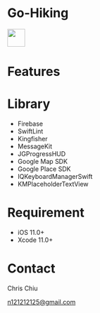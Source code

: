 # Go-Hiking
<a href="https://apps.apple.com/app/id1501021100"><img src="https://i.imgur.com/eRntvcA.png" height="40"></a>
# Features

# Library
+ Firebase
+ SwiftLint
+ Kingfisher
+ MessageKit
+ JGProgressHUD
+ Google Map SDK
+ Google Place SDK
+ IQKeyboardManagerSwift
+ KMPlaceholderTextView

# Requirement
+ iOS 11.0+
+ Xcode 11.0+

# Contact
Chris Chiu

n121212125@gmail.com
